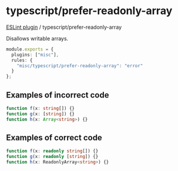 # typescript/prefer-readonly-array

[ESLint plugin](https://iliubinskii.github.io/eslint-plugin-misc/) / typescript/prefer-readonly-array

Disallows writable arrays.

```ts
module.exports = {
  plugins: ["misc"],
  rules: {
    "misc/typescript/prefer-readonly-array": "error"
  }
};
```

## Examples of incorrect code

```ts
function f(x: string[]) {}
function g(x: [string]) {}
function h(x: Array<string>) {}
```

## Examples of correct code

```ts
function f(x: readonly string[]) {}
function g(x: readonly [string]) {}
function h(x: ReadonlyArray<string>) {}
```